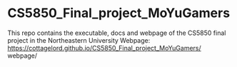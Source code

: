 # CS5850_Final_project_MoYuGamers
This repo contains the executable, docs and webpage of the CS5850 final project in the Northeastern University
Webpage: https://cottagelord.github.io/CS5850_Final_project_MoYuGamers/ webpage/

